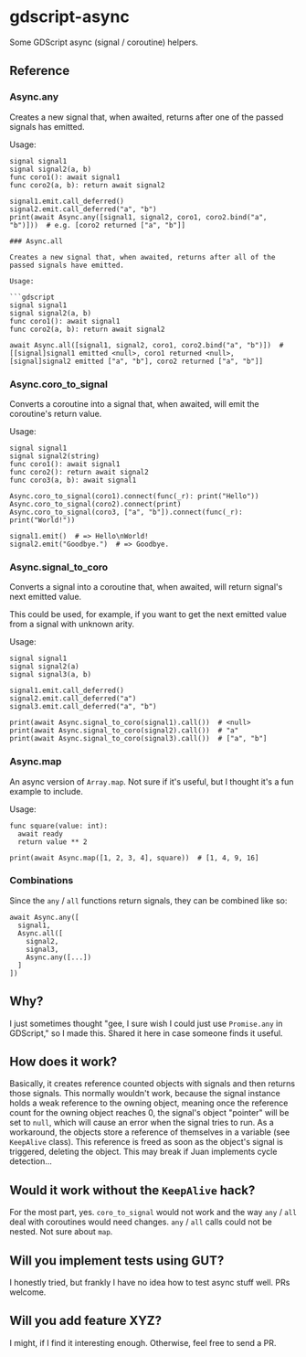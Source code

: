 # gdscript-async
Some GDScript async (signal / coroutine) helpers.

## Reference

### Async.any

Creates a new signal that, when awaited, returns after one of the passed signals has emitted.

Usage:

```gdscript
signal signal1
signal signal2(a, b)
func coro1(): await signal1
func coro2(a, b): return await signal2

signal1.emit.call_deferred()
signal2.emit.call_deferred("a", "b")
print(await Async.any([signal1, signal2, coro1, coro2.bind("a", "b")]))  # e.g. [coro2 returned ["a", "b"]]

### Async.all

Creates a new signal that, when awaited, returns after all of the passed signals have emitted.

Usage:

```gdscript
signal signal1
signal signal2(a, b)
func coro1(): await signal1
func coro2(a, b): return await signal2

await Async.all([signal1, signal2, coro1, coro2.bind("a", "b")])  # [[signal]signal1 emitted <null>, coro1 returned <null>, [signal]signal2 emitted ["a", "b"], coro2 returned ["a", "b"]]
```

### Async.coro_to_signal

Converts a coroutine into a signal that, when awaited, will emit the coroutine's return value.

Usage:

```gdscript
signal signal1
signal signal2(string)
func coro1(): await signal1
func coro2(): return await signal2
func coro3(a, b): await signal1

Async.coro_to_signal(coro1).connect(func(_r): print("Hello"))
Async.coro_to_signal(coro2).connect(print)
Async.coro_to_signal(coro3, ["a", "b"]).connect(func(_r): print("World!"))

signal1.emit()  # => Hello\nWorld!
signal2.emit("Goodbye.")  # => Goodbye.
```

### Async.signal_to_coro

Converts a signal into a coroutine that, when awaited, will return signal's next emitted value.

This could be used, for example, if you want to get the next emitted value from a signal with unknown arity.

Usage:

```gdscript
signal signal1
signal signal2(a)
signal signal3(a, b)

signal1.emit.call_deferred()
signal2.emit.call_deferred("a")
signal3.emit.call_deferred("a", "b")

print(await Async.signal_to_coro(signal1).call())  # <null>
print(await Async.signal_to_coro(signal2).call())  # "a"
print(await Async.signal_to_coro(signal3).call())  # ["a", "b"]
```


### Async.map

An async version of `Array.map`. Not sure if it's useful, but I thought it's a fun example to include.

Usage:

```gdscript
func square(value: int):
  await ready
  return value ** 2

print(await Async.map([1, 2, 3, 4], square))  # [1, 4, 9, 16]
```

### Combinations

Since the `any` / `all` functions return signals, they can be combined like so:

```gdscript
await Async.any([
  signal1,
  Async.all([
    signal2,
    signal3,
    Async.any([...])
  ]
])
```

## Why?

I just sometimes thought "gee, I sure wish I could just use `Promise.any` in GDScript," so I made this. Shared it here in case someone finds it useful.

## How does it work?

Basically, it creates reference counted objects with signals and then returns those signals. This normally wouldn't work, because the signal instance holds a weak reference to the owning object, meaning once the reference count for the owning object reaches 0, the signal's object "pointer" will be set to `null`, which will cause an error when the signal tries to run. As a workaround, the objects store a reference of themselves in a variable (see `KeepAlive` class). This reference is freed as soon as the object's signal is triggered, deleting the object. This may break if Juan implements cycle detection...

## Would it work without the `KeepAlive` hack?

For the most part, yes. `coro_to_signal` would not work and the way `any` / `all` deal with coroutines would need changes. `any` / `all` calls could not be nested. Not sure about `map`.

## Will you implement tests using GUT?

I honestly tried, but frankly I have no idea how to test async stuff well. PRs welcome.

## Will you add feature XYZ?

I might, if I find it interesting enough. Otherwise, feel free to send a PR.
